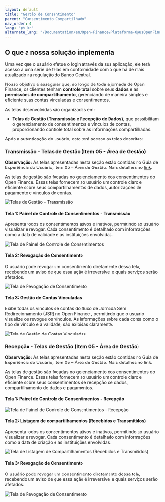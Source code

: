 ```yaml
---
layout: default
title: "Gestão de Consentimento"
parent: "Consentimento Compartilhado"
nav_order: 4
lang: "pt-br"
alternate_lang: "/Documentation/en/Open-Finance/Plataforma-OpusOpenFinance/Consentimento-Compartilhado/Gestão/"
---
```


## O que a nossa solução implementa

Uma vez que o usuário efetue o login através da sua aplicação, ele terá acesso a uma série de telas em conformidade com o que há de mais atualizado na regulação do Banco Central.

Nosso objetivo é assegurar que, ao longo de toda a jornada de Open Finance, os clientes tenham **controle total** sobre seus **dados** e as **permissões de compartilhamento**, gerenciando de maneira simples e eficiente suas contas vinculadas e consentimentos.

As telas desenvolvidas são organizadas em:

- **Telas de Gestão (Transmissão e Recepção de Dados)**, que possibilitam o gerenciamento de consentimentos e vínculos de contas, proporcionando controle total sobre as informações compartilhadas.

Após a autenticação do usuário, este terá acesso as telas descritas:

### Transmissão - Telas de Gestão (Item 05 - Área de Gestão)

**Observação:** As telas apresentadas nesta seção estão contidas no Guia de Experiência do Usuário, Item 05 – Área de Gestão. Mais detalhes no [link](https://openfinancebrasil.atlassian.net/wiki/spaces/OF/pages/17378535/Guia+de+Experi+ncia+do+Usu+rio).

As telas de gestão são focadas no gerenciamento dos consentimentos do Open Finance. Essas telas fornecem ao usuário um controle claro e eficiente sobre seus compartilhamentos de dados, autorizações de pagamento e vínculos de contas.  

![Telas de Gestão - Transmissão](docs/pt-br/Open-Finance/Plataforma-OpusOpenFinance/Consentimento_Compartilhado/Gestao/images/TelasDeGestão-Transmis.png)

#### Tela 1: Painel de Controle de Consentimentos - Transmissão

Apresenta todos os consentimentos ativos e inativos, permitindo ao usuário visualizar e revogar. Cada consentimento é detalhado com informações como a data de validade e as instituições envolvidas.

![Tela de Painel de Controle de Consentimentos](docs/pt-br/Open-Finance/Plataforma-OpusOpenFinance/Consentimento_Compartilhado/Gestao/images/Tela1-PainelDeControle.png)

#### Tela 2: Revogação de Consentimento

O usuário pode revogar um consentimento diretamente dessa tela, recebendo um aviso de que essa ação é irreversível e quais serviços serão afetados.

![Tela de Revogação de Consentimento](docs/pt-br/Open-Finance/Plataforma-OpusOpenFinance/Consentimento_Compartilhado/Gestao/images/Tela2-RevogDeConsent.png)

#### Tela 3: Gestão de Contas Vinculadas

Exibe todas os vínculos de contas do fluxo de Jornada Sem Redirecionamento (JSR) no Open Finance , permitindo que o usuário visualize ou revogue os vínculos. As informações sobre cada conta como o tipo de vínculo e a validade, são exibidas claramente.

![Tela de Gestão de Contas Vinculadas](docs/pt-br/Open-Finance/Plataforma-OpusOpenFinance/Consentimento_Compartilhado/Gestao/images/Tela3-GestDeContVinc.png)

### Recepção - Telas de Gestão (Item 05 - Área de Gestão)

**Observação:** As telas apresentadas nesta seção estão contidas no Guia de Experiência do Usuário, Item 05 – Área de Gestão. Mais detalhes no link.

As telas de gestão são focadas no gerenciamento dos consentimentos do Open Finance. Essas telas fornecem ao usuário um controle claro e eficiente sobre seus consentimentos de recepção de dados, compartilhamento de dados e pagamentos.

#### Tela 1: Painel de Controle de Consentimentos - Recepção

![Tela de Painel de Controle de Consentimentos - Recepção](docs/pt-br/Open-Finance/Plataforma-OpusOpenFinance/Consentimento_Compartilhado/Gestao/images/Tela1-PainelDeContrConsent-Recepcao.png)

#### Tela 2: Listagem de compartilhamentos (Recebidos e Transmitidos)

Apresenta todos os consentimentos ativos e inativos, permitindo ao usuário visualizar e revogar. Cada consentimento é detalhado com informações como a data de criação e as instituições envolvidas.

![Tela de Listagem de Compartilhamentos (Recebidos e Transmitidos)](docs/pt-br/Open-Finance/Plataforma-OpusOpenFinance/Consentimento_Compartilhado/Gestao/images/Tela1-PainelDeContrConsent-Recepcao.png)

#### Tela 3: Revogação de Consentimento

O usuário pode revogar um consentimento diretamente dessa tela, recebendo um aviso de que essa ação é irreversível e quais serviços serão afetados.

![Tela de Revogação de Consentimento](docs/pt-br/Open-Finance/Plataforma-OpusOpenFinance/Consentimento_Compartilhado/Gestao/images/Tela3-RevogConsent.png)
